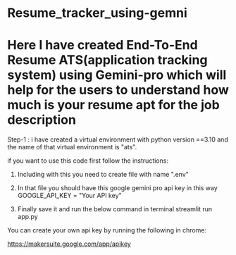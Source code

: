 # Resume_tracker_using-gemni
# Here I have created End-To-End Resume ATS(application tracking system) using Gemini-pro which will help for the users to understand how much is your resume apt for the job description


Step-1 : i have created a virtual environment with python version ==3.10 and the name of that virtual environment is "ats".

if you want to use this code first follow the instructions:

1. Including with this you need to create file with name ".env"
2. In that file you should have this  google gemini pro api key in this way 
   GOOGLE_API_KEY = "Your API key"

3. Finally save it and run the below command in terminal
  streamlit run app.py

You can create your own api key by running the following in chrome:

 https://makersuite.google.com/app/apikey